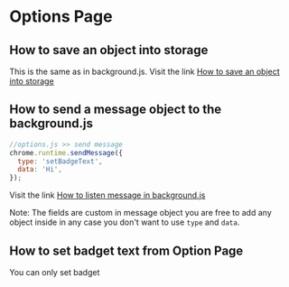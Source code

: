 # Options Page

## How to save an object into storage

This is the same as in background.js. Visit the link [How to save an object into storage](background?id=how-to-save-an-object-into-storage)

## How to send a message object to the background.js

```javascript
//options.js >> send message
chrome.runtime.sendMessage({
  type: 'setBadgeText',
  data: 'Hi',
});
```

Visit the link [How to listen message in background.js](background?id=how-to-listen-message)

Note: The fields are custom in message object you are free to add any object inside in any case you don't want to use `type` and `data`.

## How to set badget text from Option Page

You can only set badget
